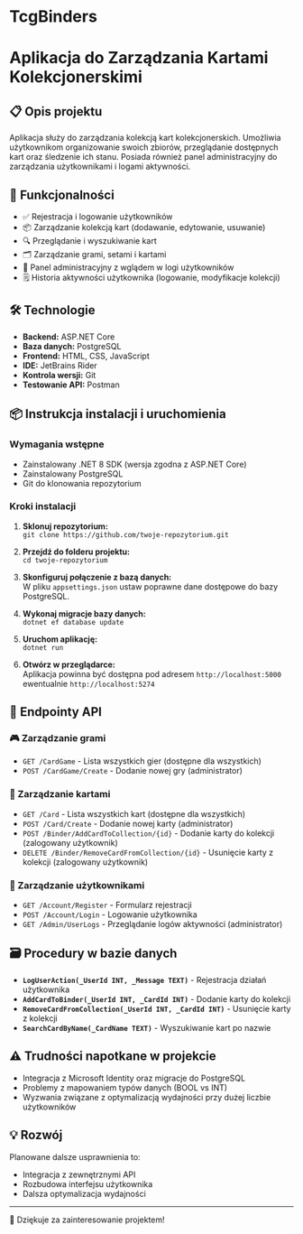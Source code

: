 # TcgBinders
# Aplikacja do Zarządzania Kartami Kolekcjonerskimi

## 📋 Opis projektu
Aplikacja służy do zarządzania kolekcją kart kolekcjonerskich. Umożliwia użytkownikom organizowanie swoich zbiorów, przeglądanie dostępnych kart oraz śledzenie ich stanu. Posiada również panel administracyjny do zarządzania użytkownikami i logami aktywności.

## 🚀 Funkcjonalności
- ✅ Rejestracja i logowanie użytkowników
- 📦 Zarządzanie kolekcją kart (dodawanie, edytowanie, usuwanie)
- 🔍 Przeglądanie i wyszukiwanie kart
- 🗂️ Zarządzanie grami, setami i kartami
- 👤 Panel administracyjny z wglądem w logi użytkowników
- 🗒️ Historia aktywności użytkownika (logowanie, modyfikacje kolekcji)

## 🛠️ Technologie
- **Backend:** ASP.NET Core
- **Baza danych:** PostgreSQL
- **Frontend:** HTML, CSS, JavaScript
- **IDE:** JetBrains Rider
- **Kontrola wersji:** Git
- **Testowanie API:** Postman
 
## 📦 Instrukcja instalacji i uruchomienia

### Wymagania wstępne
- Zainstalowany .NET 8 SDK (wersja zgodna z ASP.NET Core)
- Zainstalowany PostgreSQL
- Git do klonowania repozytorium

### Kroki instalacji
1. **Sklonuj repozytorium:**  
   `git clone https://github.com/twoje-repozytorium.git`

2. **Przejdź do folderu projektu:**  
   `cd twoje-repozytorium`

3. **Skonfiguruj połączenie z bazą danych:**  
   W pliku `appsettings.json` ustaw poprawne dane dostępowe do bazy PostgreSQL.

4. **Wykonaj migracje bazy danych:**  
   `dotnet ef database update`

5. **Uruchom aplikację:**  
   `dotnet run`

6. **Otwórz w przeglądarce:**  
   Aplikacja powinna być dostępna pod adresem `http://localhost:5000` ewentualnie `http://localhost:5274`
   
## 📡 Endpointy API
### 🎮 Zarządzanie grami
- `GET /CardGame` - Lista wszystkich gier (dostępne dla wszystkich)
- `POST /CardGame/Create` - Dodanie nowej gry (administrator)

### 📑 Zarządzanie kartami
- `GET /Card` - Lista wszystkich kart (dostępne dla wszystkich)
- `POST /Card/Create` - Dodanie nowej karty (administrator)
- `POST /Binder/AddCardToCollection/{id}` - Dodanie karty do kolekcji (zalogowany użytkownik)
- `DELETE /Binder/RemoveCardFromCollection/{id}` - Usunięcie karty z kolekcji (zalogowany użytkownik)

### 👥 Zarządzanie użytkownikami
- `GET /Account/Register` - Formularz rejestracji
- `POST /Account/Login` - Logowanie użytkownika
- `GET /Admin/UserLogs` - Przeglądanie logów aktywności (administrator)

## 🗃️ Procedury w bazie danych
- **`LogUserAction(_UserId INT, _Message TEXT)`** - Rejestracja działań użytkownika
- **`AddCardToBinder(_UserId INT, _CardId INT)`** - Dodanie karty do kolekcji
- **`RemoveCardFromCollection(_UserId INT, _CardId INT)`** - Usunięcie karty z kolekcji
- **`SearchCardByName(_CardName TEXT)`** - Wyszukiwanie kart po nazwie

## ⚠️ Trudności napotkane w projekcie
- Integracja z Microsoft Identity oraz migracje do PostgreSQL
- Problemy z mapowaniem typów danych (BOOL vs INT)
- Wyzwania związane z optymalizacją wydajności przy dużej liczbie użytkowników

## 💡 Rozwój
Planowane dalsze usprawnienia to:

- Integracja z zewnętrznymi API
- Rozbudowa interfejsu użytkownika
- Dalsza optymalizacja wydajności

---

🌟 Dziękuje za zainteresowanie projektem!
